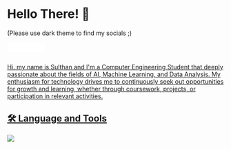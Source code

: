 # Hello There! 👋
(Please use dark theme to find my socials ;)

<a href="https://www.linkedin.com/in/sulthannauval/" target="_blank"><img align="left" alt="Sulthan Nauval Abdillah | LinkedIn" width="22px" src="https://github.com/sulthannauval/sulthannauval/blob/main/Logo/icons8-linkedin.svg" />
<a href="https://www.instagram.com/sulthan.13/" target="_blank"><img align="left" alt="Sulthan Nauval Abdillah | Instagram" width="22px" src="https://github.com/sulthannauval/sulthannauval/blob/main/Logo/icons8-instagram.svg" />
<a href="https://x.com/skrilizer" target="_blank"><img align="left" alt="Sulthan Nauval Abdillah | Twitter" width="22px" src="https://github.com/sulthannauval/sulthannauval/blob/main/Logo/icons8-twitter.svg" />
<a href="https://open.spotify.com/user/n28qrj4ikqa1nf01n2fih21kr?si=6aa5854d61cc4275" target="_blank"><img align="left" alt="Sulthan Nauval Abdillah | Spotify" width="22px" src="https://github.com/sulthannauval/sulthannauval/blob/main/Logo/icons8-spotify.svg" />

<br />
<br />

Hi. my name is Sulthan and I'm a Computer Engineering Student that deeply passionate about the fields of AI, Machine Learning, and Data Analysis. My enthusiasm for technology drives me to continuously seek out opportunities for growth and learning, whether through coursework, projects, or participation in relevant activities.

## 🛠️ Language and Tools
![](https://github-readme-stats.vercel.app/api/top-langs/?username=sulthannauval&theme=dark&hide_border=false&include_all_commits=true&count_private=false&layout=compact)

